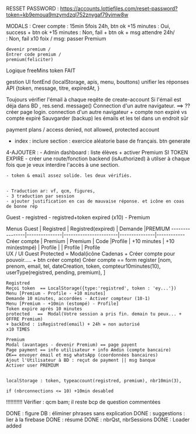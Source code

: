 RESSET PASSWORD :
https://accounts.lottiefiles.com/reset-password?token=kb9emoua9mzymdzql752znygaf79yimw8w

MODALS :
	Creer compte : 15min 5fois 24h, btn ok
	+15 minutes : Oui, success + btn ok
	+15 minutes : Non, fail + btn ok + msg	attendre 24h/  
				: Non, fail x10 foix / msg: passer Premium

	devenir premium / 
	Entrer code premium /
	premium(feliciter)

Logique freeMins token			FAIT

gestion UI fontEnd (localStorage, apis, menu, bouttons)
unifier les réponses API {token, message, titre, expiredAt, }

Toujours vérifier l'émail à chaque reqête de create-account
    Si l'émail est déja dans BD , res.send. message()
Connection d'un autre navigateur. ==> ?? créer page login.
connection d'un autre navigateur + compte non expiré vs compte expiré
Sauvgarder (backup) les émails et les tel dans un endroit sûr

payment plans / access denied, not allowed, protected account
- index : inclure section : exercice aléatorie base de français. btn generate


4-AJOUTER :
	- Admin dashboard : liste élèves + activer Premium
        SI TOKEN EXPIRE
    - créer une route/fonction backend (isAuthorized) à utilser 
        à chaque fois que je veux interdire l'accès à une section.
    
   
    - token & email assez solide. les deux vérifiés.

        
    - Traduction ar: vf, qcm, figures, 
    - 3 traduction par session
    - ajouter justification en cas de mauvaise réponse. et icône en coas de bonne rép


Guest - registred - registred+token expired (x10)  - Premium

Menus
	Guest			|	Registred	|	Registred(expired)	|	Demande		|PREMIUM
	----------------|---------------|-----------------------|---------------|------------
	Créer compte	|	Premium		|	Premium				|	Code		|Profile
					|	+10 minutes	|	+10 min(estmpé)		|	Profile     |
					|	Profile		|   Profile				
UX / UI
	Guest
	Protected = Modal(icône Cadenas + Créer compte pour pouvoir..... + btn créer compte)
	Créer compte == form register [nom, prenom, email, tel, dateCreation, token, compteur10minutes(10), userType(registred, pending, premium),  ]
	
	Registred
	Reçoi token	 ==	LocalStorage({type:'registred', token : 'ey...'})
	Menu [Premium - Profile - +10 minutes]
	Demande 10 minutes, accordées - Activer compteur (10-1)
	Menu [Premium - +10min (estompé) - Profile]
	Token expire après 10 minutes
	protected	==	Modal(Votre session a pris fin. demain tu peux... + OFFRE Premium)
	+ backEnd : isRegistred(email) + 24h = non autorisé
	x10 TIMES
	
	Premium
	Modal (avantages - devenir Premium) == page payent
	Page payment == info utilisateur + info Amdin (compte bancaire)
	OK== envoyer émail et msg whatsApp (coordonnées bancaires)
	Ajout l'Utilisateur à BD : reçut de payment || msg banque
	Activer user PREMIUM
	
	
	localStorage : token, typeaccount(registred, premium), nbr10min(3),
	
	if (nbrconnections <= 10) +10min desabled
	


!!!!!!!!!!! Vérifier : qcm bam; il reste bcp de question commentées


DONE : figure DB : éliminer phrases sans explication
DONE : suggestions : lier à la firebase
DONE : résumé
DONE : nbrQst, nbrSessions
DONE : Loader added